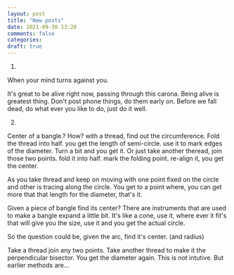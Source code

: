 ```yaml
---
layout: post
title: "New posts"
date: 2021-09-30 13:20
comments: false
categories:
draft: true
---
```


1. 

When your mind turns against you.

It's great to be alive right now, passing through this carona. Being alive is greatest thing. Don't post phone things, do them early on.
Before we fall dead, do what ever you like to do, just do it well.


2.

Center of a bangle.? How?
with a thread, find out the circumference. Fold the thread into half. you get the length of semi-circle. use it to mark edges of the diameter. Turn a bit and you get it.
Or just take another theread, join those two points. fold it into half. mark the folding point. re-align it, you get the center.

As you take thread and keep on moving with one point fixed on the circle and other is tracing along the circle. You get to a point where, you can get more that that length for the diameter, that's it.

Given a piece of bangle find its center?
There are instruments that are used to make a bangle expand a little bit. It's like a cone, use it, where ever it fit's that will give you the size, use it and you get the actual circle.

So the question could be, given the arc, find it's center. (and radius)

Take a thread join any two points. Take another thread to make it the perpendicular bisector. You get the diameter again.
This is not intutive. But earlier methods are...

